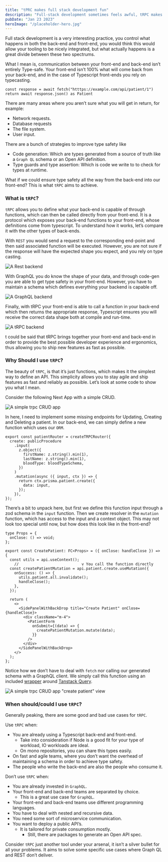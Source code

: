 ```yaml
---
title: "tPRC makes full stack development fun"
description: "Full-stack development sometimes feels awful, tRPC makes it so easy you won't go back"
pubDate: "Jan 23 2023"
heroImage: "/placeholder-hero.jpg"
---
```


Full stack development is a very interesting practice, you control what happens in both the back-end and front-end, you would think this would allow your tooling to be nicely integrated, but what actually happens is a great divide between these two spectrums. 

What I mean is, communication between your front-end and back-end isn’t entirely Type-safe. Your front-end isn’t 100% what will come back from your back-end, and in the case of Typescript front-ends you rely on typecasting.

```tsx
const response = await fetch("htttps://example.com/api/patient/1")
return await response.json() as Patient
```

There are many areas where you aren’t sure what you will get in return, for example:

- Network requests.
- Database requests
- The file system.
- User input.

There are a bunch of strategies to improve type safety like

- Code generation: Which are types generated from a source of truth like a `Graph QL` schema or an Open API definition.
- Type guards and type assertion: Which is code we write to  to check for types at runtime.

What if we could ensure type safety all the way from the back-end into our front-end? This is what `tRPC` aims to achieve. 

### What is `tRPC`?

`tRPC` allows you to define what your back-end is capable of through functions, which can then be called directly from your front-end. It is a protocol which exposes your back-end functions to your front-end, whose definitions come from typescript. To understand how it works, let’s compare it with the other types of back-ends.

With `REST` you would send a request to the corresponding end-point and then said associated function will be executed. However, you are not sure if the response will have the expected shape you expect, and you rely on type casting.

![A Rest backend](/blog-images/rest-diagram.png)

With GraphQL you do know the shape of your data, and through code-gen you are able to get type safety in your front-end. However, you have to maintain a schema which defines everything your backend is capable off.

![A GraphQL backend](/blog-images/graphql-diagram.png)

Finally, with tRPC your front-end is able to call a function in your back-end which then returns the appropriate response, Typescript ensures you will receive the correct data shape both at compile and run-time.

![A tRPC backend](/blog-images/trpc-diagram.png)

t could be said that tRPC brings together your front-end and back-end in order to provide the best possible developer experience and ergonomics, thus allowing you to ship new features as fast as possible.

### Why Should I use `tRPC`?

The beauty of `tRPC`, is that it’s just functions, which makes it the simplest way to define an API. This simplicity allows you to stay agile and ship features as fast and reliably as possible. Let’s look at some code to show you what I mean.

Consider the following Next App with a simple CRUD.

![A simple trpc CRUD app](/blog-images/patient-app-home.png)

In here, I need to implement some missing endpoints for Updating, Creating and Deleting a patient. In our back-end, we can simply define a new function which uses our `ORM`.

```tsx
export const patientRouter = createTRPCRouter({
  create: publicProcedure
    .input(
      z.object({
        firstName: z.string().min(1),
        lastName: z.string().min(1),
        bloodType: bloodTypeSchema,
      })
    )
    .mutation(async ({ input, ctx }) => {
      return ctx.prisma.patient.create({
        data: input,
      });
    }),
});
```

There’s a bit to unpack here, but first we define this function input through a zod schema in the `input` function. Then we create resolver in the `mutation` function, which has access to the input and a context object. This may not look too special until now, but how does this look like in the front-end?

```tsx
type Props = {
  onClose: () => void;
};

export const CreatePatient: FC<Props> = ({ onClose: handleClose }) => {
  const utils = api.useContext();
	//                            v You call the function directly
  const createPatientMutation = api.patient.create.useMutation({
    onSuccess: () => {
      utils.patient.all.invalidate();
      handleClose();
    },
  });

  return (
    <>
      <SidePanelWithBackDrop title="Create Patient" onClose={handleClose}>
        <div className="m-4">
          <PatientForm
            onSubmit={(data) => {
              createPatientMutation.mutate(data);
            }}
          />
        </div>
      </SidePanelWithBackDrop>
    </>
  );
};
```

Notice how we don’t have to deal with `fetch` nor calling our generated schema with a GraphQL client. We simply call this function using an included [wrapper](https://trpc.io/docs/react-query) around [Tanstack Query](https://tanstack.com/query/latest).


![A simple trpc CRUD app "create patient" view](/blog-images/patient-app-create.png)

### When should/could I use `tRPC`?

Generally peaking, there are some good and bad use cases for `tRPC`.

Use `tRPC` when:

- You are already using a Typescript back-end and front-end.
    - Take into consideration if Node is a good fit for your type of workload, IO workloads are ideal.
    - On mono repositories, you can share this types easily.
- On fast and agile teams, where you don’t want the overhead of maintaining a schema in order to achieve type safety.
- The people who write the back-end are also the people who consume it.

Don’t use `tRPC` when:

- You are already invested in `GraphQL`.
- Your front-end and back-end teams are separated by choice.
    - This is a great use case for `GraphQL`.
- Your front-end and back-end teams use different programming languages.
- You have to deal with nested and recursive data.
- You need some sort of microservice communication.
- You want to deploy a public API’s.
    - It is tailored for private consumption mostly.
        - Still, there are packages to generate an Open API spec.

Consider `tRPC` just another tool under your arsenal, it isn’t a silver bullet for all your problems. It aims to solve some specific use cases where Graph QL and REST don’t deliver.
